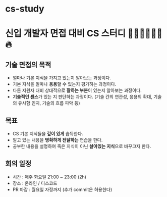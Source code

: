 # cs-study
# 신입 개발자 면접 대비 CS 스터디 👨🏻‍💻👩🏻‍💻 🔥
## 기술 면접의 목적

- 얼마나 기본 지식을 가지고 있는지 알아보는 과정이다.
- 기본 지식을 얼마나 **응용**할 수 있는지 평가하는 과정이다.
- 다른 지원자 대비 상대적으로 **잘하는 부분**이 있는지 알아보는 과정이다.
- **기술적인 센스**가 있는 지 판단하는 과정이다. (기술 간의 연관성, 응용의 확대, 기술의 유사함 인지, 기술의 흐름 파악 등)

## 목표

- CS 기본 지식들을 **깊이 있게** 습득한다.
- 알고 있는 내용을 **명확하게 전달하는** 연습을 한다.
- 공부한 내용을 설명하여 죽은 지식이 아닌 **살아있는 지식**으로 바꾸고자 한다.

## 회의 일정

- 시간 : 매주 화요일 21:00 ~ 23:00 (2h)
- 장소 : 온라인 / 디스코드
- PR 마감 : 월요일 자정까지 (추가 commit은 허용한다)
